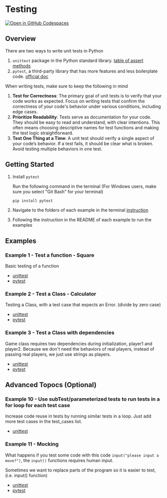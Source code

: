 # Testing

[![Open in GitHub Codespaces](https://github.com/codespaces/badge.svg)](https://codespaces.new/ianchen06/techin509?quickstart=1)

## Overview

There are two ways to write unit tests in Python

1. `unittest` package in the Python standard library. [table of assert methods](https://docs.python.org/3/library/unittest.html#unittest.TestCase.debug)
1. `pytest`, a third-party library that has more features and less boilerplate code. [official doc](https://docs.pytest.org/)

When writing tests, make sure to keep the following in mind

1. **Test for Correctness**: The primary goal of unit tests is to verify that your code works as expected. Focus on writing tests that confirm the correctness of your code's behavior under various conditions, including edge cases.
1. **Prioritize Readability**: Tests serve as documentation for your code. They should be easy to read and understand, with clear intentions. This often means choosing descriptive names for test functions and making the test logic straightforward.
1. **Test One Thing at a Time**: A unit test should verify a single aspect of your code’s behavior. If a test fails, it should be clear what is broken. Avoid testing multiple behaviors in one test.

## Getting Started

1. Install `pytest`

    Run the following command in the terminal (For Windows users, make sure you select "Git Bash" for your terminal)
    ```bash
    pip install pytest
    ```

1. Navigate to the folders of each example in the terminal [instruction](../README.md)
1. Following the instruction in the README of each example to run the examples

## Examples

### Example 1 - Test a function - Square

Basic testing of a function

- [unittest](./example01_square_unittest/README.md)
- [pytest](./example01_square_pytest/README.md)

### Example 2 - Test a Class - Calculator

Testing a Class, with a test case that expects an Error. (divide by zero case)

- [unittest](./example02_calculator_unittest/README.md)
- [pytest](./example02_calculator_pytest/README.md)

### Example 3 - Test a Class with dependencies

Game class requires two dependencies during initialization, player1 and player2.
Because we don't need the behaviors of real players, instead of passing real players, we just use strings as players.

- [unittest](./example03_game_unittest/README.md)
- [pytest](./example03_game_pytest/README.md)

## Advanced Topocs (Optional)

### Example 10 - Use subTest/parameterized tests to run tests in a for loop for each test case

Increase code reuse in tests by running similar tests in a loop.
Just add more test cases in the test_cases list.

- [unittest](./example10_parameterized_tests_unittest/README.md)

### Example 11 - Mocking

What happens if you test some code with this code `input("please input a move?")`, the `input()` functions requires human input.

Sometimes we want to replace parts of the program so it is easier to test, (i.e. input() function)

- [unittest]()
- [pytest]()